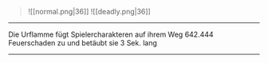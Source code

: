 > ![[normal.png|36]]
> ![[deadly.png|36]] 


***

Die Urflamme fügt Spielercharakteren auf ihrem Weg 642.444 Feuerschaden zu und betäubt sie 3 Sek. lang


***